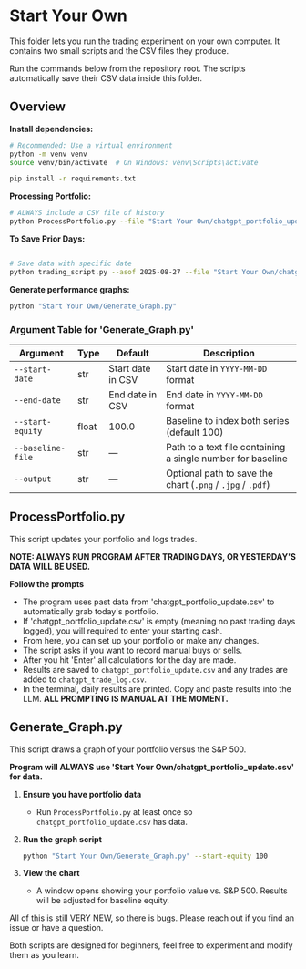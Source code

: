# Start Your Own

This folder lets you run the trading experiment on your own computer. It contains two small scripts and the CSV files they produce.

Run the commands below from the repository root. The scripts automatically
save their CSV data inside this folder.

## Overview

 **Install dependencies:**
   ```bash
   # Recommended: Use a virtual environment
   python -m venv venv
   source venv/bin/activate  # On Windows: venv\Scripts\activate
   
   pip install -r requirements.txt
   ```

**Processing Portfolio:**
   ```bash
   # ALWAYS include a CSV file of history
   python ProcessPortfolio.py --file "Start Your Own/chatgpt_portfolio_update.csv"
   ```

**To Save Prior Days:**
   ```bash

   # Save data with specific date
   python trading_script.py --asof 2025-08-27 --file "Start Your Own/chatgpt_portfolio_update.csv"
   ```

**Generate performance graphs:**
   ```bash
   python "Start Your Own/Generate_Graph.py"
   ```

### Argument Table for 'Generate_Graph.py'

| Argument            | Type   | Default          | Description                                                        |
|---------------------|--------|------------|--------------------------------------------------------------------------|
| `--start-date`      | str    | Start date in CSV| Start date in `YYYY-MM-DD` format                                  |
| `--end-date`        | str    | End date in CSV| End date in `YYYY-MM-DD` format                                      |
| `--start-equity`    | float  | 100.0   | Baseline to index both series (default 100)                                 |
| `--baseline-file`   | str    | —       | Path to a text file containing a single number for baseline                 |
| `--output`          | str    | —       | Optional path to save the chart (`.png` / `.jpg` / `.pdf`)                  |

## ProcessPortfolio.py

This script updates your portfolio and logs trades.

**NOTE: ALWAYS RUN PROGRAM AFTER TRADING DAYS, OR YESTERDAY'S DATA WILL BE USED.**

**Follow the prompts**
   - The program uses past data from 'chatgpt_portfolio_update.csv' to automatically grab today's portfolio.
   - If 'chatgpt_portfolio_update.csv' is empty (meaning no past trading days logged), you will required to enter your starting cash.
   - From here, you can set up your portfolio or make any changes.
   - The script asks if you want to record manual buys or sells.
   - After you hit 'Enter' all calculations for the day are made.
   - Results are saved to `chatgpt_portfolio_update.csv` and any trades are added to `chatgpt_trade_log.csv`.
   - In the terminal, daily results are printed. Copy and paste results into the LLM. **ALL PROMPTING IS MANUAL AT THE MOMENT.**

## Generate_Graph.py

This script draws a graph of your portfolio versus the S&P 500.

**Program will ALWAYS use 'Start Your Own/chatgpt_portfolio_update.csv' for data.**

1. **Ensure you have portfolio data**
   - Run `ProcessPortfolio.py` at least once so `chatgpt_portfolio_update.csv` has data.
2. **Run the graph script**
   ```bash
   python "Start Your Own/Generate_Graph.py" --start-equity 100
   ```
   
3. **View the chart**
   - A window opens showing your portfolio value vs. S&P 500. Results will be adjusted for baseline equity.

All of this is still VERY NEW, so there is bugs. Please reach out if you find an issue or have a question.

Both scripts are designed for beginners, feel free to experiment and modify them as you learn.
